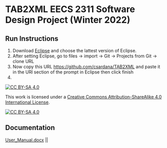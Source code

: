 # TAB2XML EECS 2311 Software Design Project (Winter 2022)
## Run Instructions
1. Download [Eclipse](https://www.eclipse.org/downloads/) and choose the lattest version of Eclipse. 
2. After setting Eclipse, go to files -> import -> Git -> Projects from Git -> clone URL
3. Now copy this URL https://github.com/csardana/TAB2XML and paste it in the URl section of the prompt in Eclipse then click finish 
4. 

   

[![CC BY-SA 4.0][cc-by-sa-shield]][cc-by-sa]

This work is licensed under a
[Creative Commons Attribution-ShareAlike 4.0 International License][cc-by-sa].

[![CC BY-SA 4.0][cc-by-sa-image]][cc-by-sa]

[cc-by-sa]: http://creativecommons.org/licenses/by-sa/4.0/
[cc-by-sa-image]: https://licensebuttons.net/l/by-sa/4.0/88x31.png
[cc-by-sa-shield]: https://img.shields.io/badge/License-CC%20BY--SA%204.0-lightgrey.svg

## Documentation
[User_Manual.docx](https://github.com/csardana/TAB2XML/master) ||
